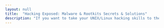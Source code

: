 ```yaml
---
layout: null
title:  "Hacking Exposed: Malware & Rootkits Secrets & Solutions"
description: "If you want to take your UNIX/Linux hacking skills to the next level, I recommend this book. It teaches you how to build malware rootkits (kits that hack Linux root accounts). The techniques in this book will not work on Windows or Macintosh though."
---
```


